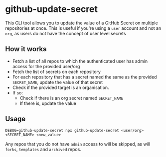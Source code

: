 # github-update-secret

This CLI tool allows you to update the value of a GitHub Secret on multiple repositories at once. This is useful if you're using a `user` account and not an `org`, as users do not have the concept of user level secrets

## How it works

- Fetch a list of all repos to which the authenticated user has admin access for the provided user/org
- Fetch the list of secrets on each repository
- For each repository that has a secret named the same as the provided `SECRET_NAME`, update the value of that secret
- Check if the provided target is an organisation.
- If so:
  - Check if there is an org secret named `SECRET_NAME`
  - If there is, update the value

## Usage

```
DEBUG=github-update-secret npx github-update-secret <user/org> <SECRET_NAME> <new_value>
```

Any repos that you do not have `admin` access to will be skipped, as will `forks`, `templates` and `archived` repos.
